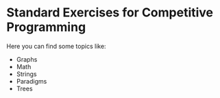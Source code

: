 # Standard Exercises for Competitive Programming

Here you can find some topics like:
* Graphs
* Math
* Strings
* Paradigms
* Trees